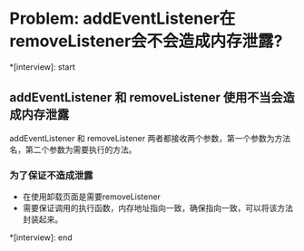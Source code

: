 # Problem: addEventListener在removeListener会不会造成内存泄露?

*[interview]: start

## addEventListener 和 removeListener 使用不当会造成内存泄露

addEventListener 和  removeListener 两者都接收两个参数，第一个参数为方法名，第二个参数为需要执行的方法。

### 为了保证不造成泄露
- 在使用卸载页面是需要removeListener
- 需要保证调用的执行函数，内存地址指向一致，确保指向一致，可以将该方法封装起来。

*[interview]: end
